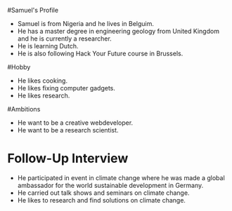 #Samuel's Profile
- Samuel is from Nigeria and he lives in Belguim.
- He has a master degree in engineering geology from United Kingdom and he is currently a researcher.
- He is learning Dutch.
- He is also following Hack Your Future course in Brussels.

#Hobby
- He likes cooking.
- He likes fixing computer gadgets.
- He likes research.

#Ambitions
- He want to be a creative webdeveloper.
- He want to be a research scientist.

# Follow-Up Interview
- He participated in event in climate change where he was made a global ambassador for the world sustainable development in Germany.
- He carried out talk shows and seminars on climate change.
- He likes to research and find solutions on climate change.
  

